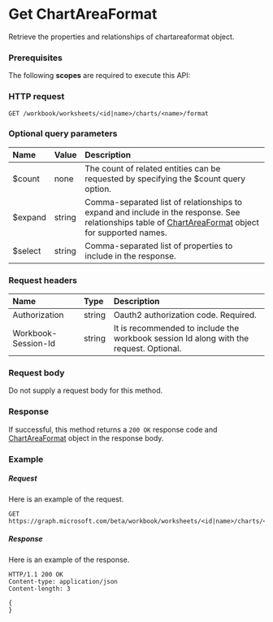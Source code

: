 # Get ChartAreaFormat

Retrieve the properties and relationships of chartareaformat object.
### Prerequisites
The following **scopes** are required to execute this API: 
### HTTP request
<!-- { "blockType": "ignored" } -->
```http
GET /workbook/worksheets/<id|name>/charts/<name>/format
```
### Optional query parameters
|Name|Value|Description|
|:---------------|:--------|:-------|
|$count|none|The count of related entities can be requested by specifying the $count query option.|
|$expand|string|Comma-separated list of relationships to expand and include in the response. See relationships table of [ChartAreaFormat](../resources/chartareaformat.md) object for supported names. |
|$select|string|Comma-separated list of properties to include in the response.|

### Request headers
| Name       | Type | Description|
|:-----------|:------|:----------|
| Authorization  |string | Oauth2 authorization code. Required.| 
| Workbook-Session-Id  |string |It is recommended to include the workbook session Id along with the request. Optional.|

### Request body
Do not supply a request body for this method.
### Response
If successful, this method returns a `200 OK` response code and [ChartAreaFormat](../resources/chartareaformat.md) object in the response body.
### Example
##### Request
Here is an example of the request.
<!-- {
  "blockType": "request",
  "name": "get_chartareaformat"
}-->
```http
GET https://graph.microsoft.com/beta/workbook/worksheets/<id|name>/charts/<name>/format
```
##### Response
Here is an example of the response.
<!-- {
  "blockType": "response",
  "truncated": false,
  "@odata.type": "microsoft.graph.chartareaformat"
} -->
```http
HTTP/1.1 200 OK
Content-type: application/json
Content-length: 3

{
}
```

<!-- uuid: 8fcb5dbc-d5aa-4681-8e31-b001d5168d79
2015-10-25 14:57:30 UTC -->
<!-- {
  "type": "#page.annotation",
  "description": "Get ChartAreaFormat",
  "keywords": "",
  "section": "documentation",
  "tocPath": ""
}-->